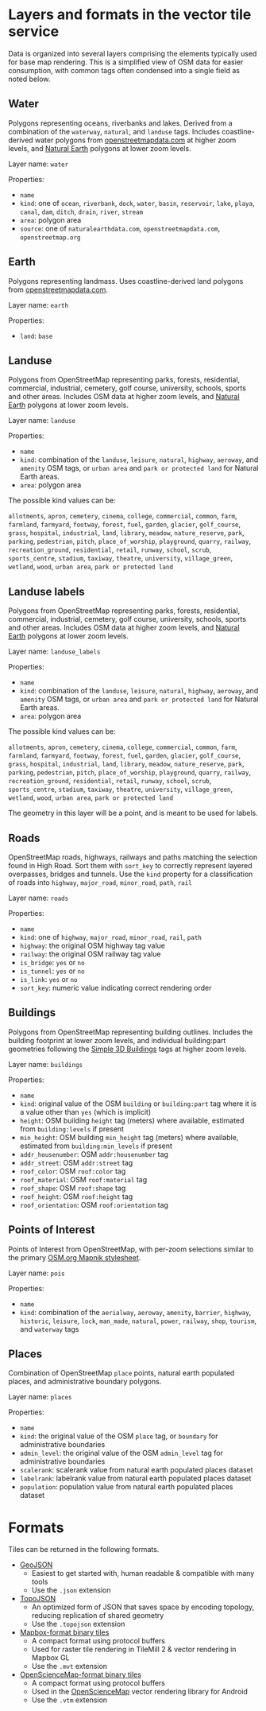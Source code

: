 # Layers and formats in the vector tile service

Data is organized into several layers comprising the elements typically used for base map rendering. This is a simplified view of OSM data for easier consumption, with common tags often condensed into a single field as noted below.

## Water
Polygons representing oceans, riverbanks and lakes. Derived from a combination of the `waterway`, `natural`, and `landuse` tags. Includes coastline-derived water polygons from [openstreetmapdata.com](http://openstreetmapdata.com) at higher zoom levels, and [Natural Earth](http://naturalearthdata.com) polygons at lower zoom levels.

Layer name: `water`

Properties:

* `name`
* `kind`: one of `ocean`, `riverbank`, `dock`, `water`, `basin`, `reservoir`, `lake`, `playa`, `canal`, `dam`, `ditch`, `drain`, `river`, `stream`
* `area`: polygon area
* `source`: one of `naturalearthdata.com`, `openstreetmapdata.com`, `openstreetmap.org`

## Earth
Polygons representing landmass. Uses coastline-derived land polygons from [openstreetmapdata.com](http://openstreetmapdata.com).

Layer name: `earth`

Properties:
* `land`: `base`

## Landuse
Polygons from OpenStreetMap representing parks, forests, residential, commercial, industrial, cemetery, golf course, university, schools, sports and other areas. Includes OSM data at higher zoom levels, and [Natural Earth](http://naturalearthdata.com) polygons at lower zoom levels.

Layer name: `landuse`

Properties:
* `name`
* `kind`: combination of the `landuse`, `leisure`, `natural`, `highway`, `aeroway`, and `amenity` OSM tags, or `urban area` and `park or protected land` for Natural Earth areas.
* `area`: polygon area

The possible kind values can be:

`allotments`, `apron`, `cemetery`, `cinema`, `college`, `commercial`, `common`, `farm`, `farmland`, `farmyard`, `footway`, `forest`, `fuel`, `garden`, `glacier`, `golf_course`, `grass`, `hospital`, `industrial`, `land`, `library`, `meadow`, `nature_reserve`, `park`, `parking`, `pedestrian`, `pitch`, `place_of_worship`, `playground`, `quarry`, `railway`, `recreation_ground`, `residential`, `retail`, `runway`, `school`, `scrub`, `sports_centre`, `stadium`, `taxiway`, `theatre`, `university`, `village_green`, `wetland`, `wood`, `urban area`, `park or protected land`

## Landuse labels
Polygons from OpenStreetMap representing parks, forests, residential, commercial, industrial, cemetery, golf course, university, schools, sports and other areas. Includes OSM data at higher zoom levels, and [Natural Earth](http://naturalearthdata.com) polygons at lower zoom levels.

Layer name: `landuse_labels`

Properties:
* `name`
* `kind`: combination of the `landuse`, `leisure`, `natural`, `highway`, `aeroway`, and `amenity` OSM tags, or `urban area` and `park or protected land` for Natural Earth areas.
* `area`: polygon area

The possible kind values can be:

`allotments`, `apron`, `cemetery`, `cinema`, `college`, `commercial`, `common`, `farm`, `farmland`, `farmyard`, `footway`, `forest`, `fuel`, `garden`, `glacier`, `golf_course`, `grass`, `hospital`, `industrial`, `land`, `library`, `meadow`, `nature_reserve`, `park`, `parking`, `pedestrian`, `pitch`, `place_of_worship`, `playground`, `quarry`, `railway`, `recreation_ground`, `residential`, `retail`, `runway`, `school`, `scrub`, `sports_centre`, `stadium`, `taxiway`, `theatre`, `university`, `village_green`, `wetland`, `wood`, `urban area`, `park or protected land`

The geometry in this layer will be a point, and is meant to be used for labels.

## Roads
OpenStreetMap roads, highways, railways and paths matching the selection found in High Road. Sort them with `sort_key` to correctly represent layered overpasses, bridges and tunnels. Use the `kind` property for a classification of roads into `highway`, `major_road`, `minor_road`, `path`, `rail`

Layer name: `roads`

Properties:
* `name`
* `kind`: one of `highway`, `major_road`, `minor_road`, `rail`, `path`
* `highway`: the original OSM highway tag value
* `railway`: the original OSM railway tag value
* `is_bridge`: `yes` or `no`
* `is_tunnel`: `yes` or `no`
* `is_link`: `yes` or `no`
* `sort_key`: numeric value indicating correct rendering order

## Buildings
Polygons from OpenStreetMap representing building outlines. Includes the building footprint at lower zoom levels, and individual building:part geometries following the [Simple 3D Buildings](http://wiki.openstreetmap.org/wiki/Simple_3D_Buildings) tags at higher zoom levels.

Layer name: `buildings`

Properties:

* `name`
* `kind`: original value of the OSM `building` or `building:part` tag where it is a value other than `yes` (which is implicit)
* `height`: OSM building `height` tag (meters) where available, estimated from `building:levels` if present
* `min_height`: OSM building `min_height` tag (meters) where available, estimated from `building:min_levels` if present
* `addr_housenumber`: OSM `addr:housenumber` tag
* `addr_street`: OSM `addr:street` tag
* `roof_color`: OSM `roof:color` tag
* `roof_material`: OSM `roof:material` tag
* `roof_shape`: OSM `roof:shape` tag
* `roof_height`: OSM `roof:height` tag
* `roof_orientation`: OSM `roof:orientation` tag


## Points of Interest
Points of Interest from OpenStreetMap, with per-zoom selections similar to the primary [OSM.org Mapnik stylesheet](https://trac.openstreetmap.org/browser/subversion/applications/rendering/mapnik).

Layer name: `pois`

Properties:

* `name`
* `kind`: combination of the `aerialway`, `aeroway`, `amenity`, `barrier`, `highway`, `historic`, `leisure`, `lock`, `man_made`, `natural`, `power`, `railway`, `shop`, `tourism`, and `waterway` tags

## Places
Combination of OpenStreetMap `place` points, natural earth populated places, and administrative boundary polygons.

Layer name: `places`

Properties:

* `name`
* `kind`: the original value of the OSM `place` tag, or `boundary` for administrative boundaries
* `admin_level`: the original value of the OSM `admin_level` tag for administrative boundaries
* `scalerank`: scalerank value from natural earth populated places dataset
* `labelrank`: labelrank value from natural earth populated places dataset
* `population`: population value from natural earth populated places dataset

# Formats<a href="formats"></a>
Tiles can be returned in the following formats.

* [GeoJSON](http://geojson.org)
   * Easiest to get started with, human readable & compatible with many tools
   * Use the `.json` extension
* [TopoJSON](https://github.com/mbostock/topojson)
   * An optimized form of JSON that saves space by encoding topology, reducing replication of shared geometry
   * Use the `.topojson` extension
* [Mapbox-format binary tiles](https://github.com/mapbox/vector-tile-spec)
   * A compact format using protocol buffers
   * Used for raster tile rendering in TileMill 2 & vector rendering in Mapbox GL
   * Use the `.mvt` extension
* [OpenScienceMap-format binary tiles](https://github.com/opensciencemap/vtm)
   * A compact format using protocol buffers
   * Used in the [OpenScienceMap](http://www.opensciencemap.org/) vector rendering library for Android
   * Use the `.vtm` extension
